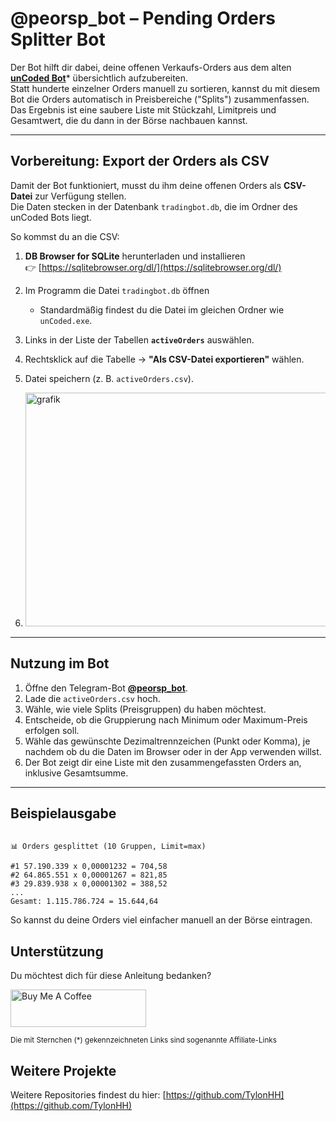 # @peorsp_bot – Pending Orders Splitter Bot

Der Bot hilft dir dabei, deine offenen Verkaufs-Orders aus dem alten **[unCoded Bot](https://t.me/unCoded_bot?start=ref_1203406052)*** übersichtlich aufzubereiten.  
Statt hunderte einzelner Orders manuell zu sortieren, kannst du mit diesem Bot die Orders automatisch in Preisbereiche ("Splits") zusammenfassen.  
Das Ergebnis ist eine saubere Liste mit Stückzahl, Limitpreis und Gesamtwert, die du dann in der Börse nachbauen kannst.

---

## Vorbereitung: Export der Orders als CSV

Damit der Bot funktioniert, musst du ihm deine offenen Orders als **CSV-Datei** zur Verfügung stellen.  
Die Daten stecken in der Datenbank `tradingbot.db`, die im Ordner des unCoded Bots liegt.

So kommst du an die CSV:

1. **DB Browser for SQLite** herunterladen und installieren  
   👉 [https://sqlitebrowser.org/dl/](https://sqlitebrowser.org/dl/)

2. Im Programm die Datei `tradingbot.db` öffnen  
   - Standardmäßig findest du die Datei im gleichen Ordner wie `unCoded.exe`.

3. Links in der Liste der Tabellen **`activeOrders`** auswählen.

4. Rechtsklick auf die Tabelle → **"Als CSV-Datei exportieren"** wählen.

5. Datei speichern (z. B. `activeOrders.csv`).

6. <img width="811" height="374" alt="grafik" src="https://github.com/user-attachments/assets/c16eea1a-7747-474d-b885-68a80b67cc26" />


---

## Nutzung im Bot

1. Öffne den Telegram-Bot **[@peorsp_bot](https://t.me/peorsp_bot)**.  
2. Lade die `activeOrders.csv` hoch.  
3. Wähle, wie viele Splits (Preisgruppen) du haben möchtest.  
4. Entscheide, ob die Gruppierung nach Minimum oder Maximum-Preis erfolgen soll.
5. Wähle das gewünschte Dezimaltrennzeichen (Punkt oder Komma), je nachdem ob du die Daten im Browser oder in der App verwenden willst.
6. Der Bot zeigt dir eine Liste mit den zusammengefassten Orders an, inklusive Gesamtsumme.

---

## Beispielausgabe

```

📊 Orders gesplittet (10 Gruppen, Limit=max)

#1 57.190.339 x 0,00001232 = 704,58
#2 64.865.551 x 0,00001267 = 821,85
#3 29.839.938 x 0,00001302 = 388,52
...
Gesamt: 1.115.786.724 = 15.644,64

```

So kannst du deine Orders viel einfacher manuell an der Börse eintragen.

## Unterstützung

Du möchtest dich für diese Anleitung bedanken?

<a href="https://www.buymeacoffee.com/WarsoWerk" target="_blank"><img src="https://cdn.buymeacoffee.com/buttons/v2/default-yellow.png" alt="Buy Me A Coffee" style="height: 60px !important;width: 217px !important;" ></a>

<sup>Die mit Sternchen (*) gekennzeichneten Links sind sogenannte Affiliate-Links</sup>

## Weitere Projekte

Weitere Repositories findest du hier: [https://github.com/TylonHH](https://github.com/TylonHH)

